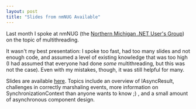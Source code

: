 ```yaml
---
layout: post
title: "Slides from nmNUG Available"
---
```

Last month I spoke at nmNUG (the [Northern Michigan .NET User's Group](http://nmichigan.net/)) on the topic of multithreading.

It wasn't my best presentation: I spoke too fast, had too many slides and not enough code, and assumed a level of existing knowledge that was too high (I had assumed that everyone had done _some_ multithreading, but this was not the case). Even with my mistakes, though, it was still helpful for many.

Slides are available [here](http://nmichigan.net/wp-content/uploads/2009/12/Multithreading.pptx). Topics include an overview of IAsyncResult, challenges in correctly marshaling events, more information on SynchronizationContext than anyone wants to know ;) , and a small amount of asynchronous component design.

